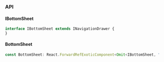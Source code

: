 

### API

#### IBottomSheet

```ts
interface IBottomSheet extends INavigationDrawer {
}
```

#### BottomSheet

```ts
const BottomSheet: React.ForwardRefExoticComponent<Omit<IBottomSheet, "ref"> & React.RefAttributes<unknown>>;
```

